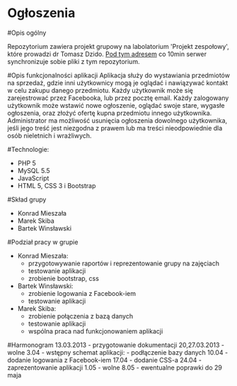 Ogłoszenia
==========

#Opis ogólny

Repozytorium zawiera projekt grupowy na labolatorium 'Projekt zespołowy', które prowadzi dr Tomasz Dzido.
[Pod tym adresem](http://ogloszenia.host1.maxnet.org.pl/) co 10min serwer synchronizuje sobie pliki z tym repozytorium.

#Opis funkcjonalności aplikacji
Aplikacja służy do wystawiania przedmiotów na sprzedaż, gdzie inni użytkownicy mogą je oglądać i nawiązywać kontakt w celu zakupu danego przedmiotu. 
Każdy użytkownik może się zarejestrować przez Facebooka, lub przez pocztę email. Każdy zalogowany użytkownik może wstawić nowe ogłoszenie, oglądać swoje stare, wygasłe ogłoszenia, oraz złożyć ofertę kupna przedmiotu innego użytkownika. 
Administrator ma możliwość usunięcia ogłoszenia dowolnego użytkownika, jeśli jego treść jest niezgodna z prawem lub ma treści nieodpowiednie dla osób nieletnich i wrażliwych.

#Technologie:
* PHP 5
* MySQL 5.5
* JavaScript
* HTML 5, CSS 3 i Bootstrap

#Skład grupy
* Konrad Mieszała
* Marek Skiba
* Bartek Winsławski

#Podział pracy w grupie
* Konrad Mieszała:
	* przygotowywanie raportów i reprezentowanie grupy na zajęciach
	* testowanie aplikacji
	* zrobienie bootstrap, css
* Bartek Winsławski:
	* zrobienie logowania z Facebook-iem
	* testowanie aplikacji
* Marek Skiba:
	* zrobienie połączenia z bazą danych
	* testowanie aplikacji
	* wspólna praca nad funkcjonowaniem aplikacji

#Harmonogram
13.03.2013 - przygotowanie dokumentacji
20,27.03.2013 - wolne
3.04 - wstępny schemat aplikacji:
	 - podłączenie bazy danych
10.04 - dodanie logowania z Facebook-iem
17.04 - dodanie CSS-a
24.04 - zaprezentowanie aplikacji
1.05 - wolne
8.05 - ewentualne poprawki
do 29 maja